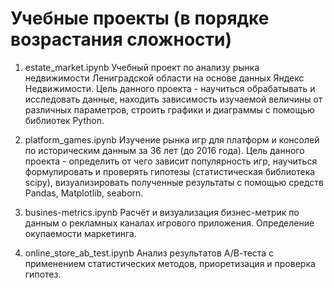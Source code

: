 # Учебные проекты (в порядке возрастания сложности)
1. estate_market.ipynb Учебный проект по анализу рынка недвижимости Лениградской области на основе данных Яндекс Недвижимости. Цель данного проекта - научиться обрабатывать и исследовать данные, находить зависимость изучаемой величины от различных параметров, строить графики и диаграммы с помощью библиотек Python.

2. platform_games.ipynb Изучение рынка игр для платформ и консолей по историческим данным за 36 лет (до 2016 года). Цель данного проекта - определить от чего зависит популярность игр, научиться формулировать и проверять гипотезы (статистическая библиотека scipy), визуализировать полученные результаты с помощью средств Pandas, Matplotlib, seaborn.

3. busines-metrics.ipynb Расчёт и визуализация бизнес-метрик по данным о рекламных каналах игрового приложения. Определение окупаемости маркетинга.

4. online_store_ab_test.ipynb Анализ результатов А/В-теста с применением статистических методов, приоретизация и проверка гипотез.
